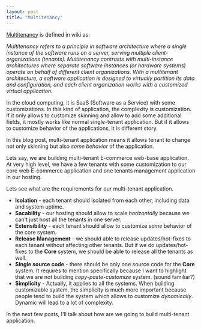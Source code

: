 ```yaml
---
layout: post
title: "Multitenancy"
---
```


[Multitenancy][] is defined in wiki as:

_Multitenancy refers to a principle in software architecture where a single instance of the software runs on a server, serving multiple client-organizations (tenants). Multitenancy contrasts with multi-instance architectures where separate software instances (or hardware systems) operate on behalf of different client organizations. With a multitenant architecture, a software application is designed to virtually partition its data and configuration, and each client organization works with a customized virtual application._

In the cloud computing, it is SaaS (Software as a Service) with some customizations. In this kind of application, the complexity is customization. If it only allows to customize skinning and allow to add some additional fields, it mostly works like normal single-tenant application. But if it allows to customize behavior of the applications, it is different story.

In this blog post, multi-tenant application means it allows tenant to change not only skinning but also _some behavior_ of the application.

Lets say, we are building multi-tenant E-commerce web-base application. At very high level, we have a few tenants with some customization to our core web E-commerce application and one tenants management application in our hosting.

Lets see what are the requirements for our multi-tenant application.

 - **Isolation** - each tenant should isolated from each other, including data and system uptime.
 - **Sacability** - our hosting should allow to scale _horizontally_ because we can't just host all the tenants in one server.
 - **Extensibility** - each tenant should allow to customize _some_ behavior of the core system.
 - **Release Management** - we should able to release updates/hot-fixes to each tenant without affecting other tenants. But if we do updates/hot-fixes to the **Core** system, we should be able to release all the tenants as well.
 - **Single source code** - there should be only one source code for the **Core** system. It requires to mention specifically because I want to highlight that we are not building _copy-paste-customize_ system. (sound familiar?)
 - **Simplicity** - Actually, it applies to all the systems. When building customizable system, the simplicity is much more important because people tend to build the system which allows to customize _dynamically_. Dynamic will lead to a lot of complexity.

 In the next few posts, I'll talk about how are we going to build multi-tenant application.

 [Multitenancy]: http://en.wikipedia.org/wiki/Multitenancy
